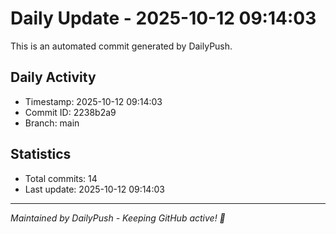 # Daily Update - 2025-10-12 09:14:03

This is an automated commit generated by DailyPush.

## Daily Activity
- Timestamp: 2025-10-12 09:14:03
- Commit ID: 2238b2a9
- Branch: main

## Statistics
- Total commits: 14
- Last update: 2025-10-12 09:14:03

---
*Maintained by DailyPush - Keeping GitHub active! 🚀*
